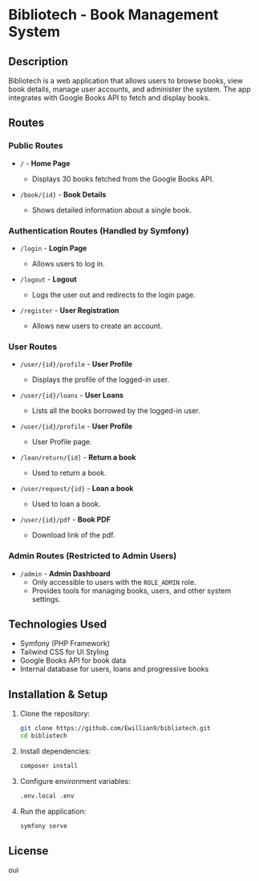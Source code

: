 # Bibliotech - Book Management System

## Description
Bibliotech is a web application that allows users to browse books, view book details, manage user accounts, and administer the system. The app integrates with Google Books API to fetch and display books.

## Routes

### Public Routes

- `/` - **Home Page**
  - Displays 30 books fetched from the Google Books API.

- `/book/{id}` - **Book Details**
  - Shows detailed information about a single book.

### Authentication Routes (Handled by Symfony)

- `/login` - **Login Page**
  - Allows users to log in.

- `/logout` - **Logout**
  - Logs the user out and redirects to the login page.

- `/register` - **User Registration**
  - Allows new users to create an account.

### User Routes

- `/user/{id}/profile` - **User Profile**
  - Displays the profile of the logged-in user.

- `/user/{id}/loans` - **User Loans**
  - Lists all the books borrowed by the logged-in user.
 
- `/user/{id}/profile` - **User Profile**
  - User Profile page.

- `/loan/return/{id]` - **Return a book**
  - Used to return a book.

- `/user/request/{id}` - **Loan a book**
  - Used to loan a book.
    
- `/user/{id}/pdf` - **Book PDF**
  - Download link of the pdf.


### Admin Routes (Restricted to Admin Users)

- `/admin` - **Admin Dashboard**
  - Only accessible to users with the `ROLE_ADMIN` role.
  - Provides tools for managing books, users, and other system settings.

## Technologies Used
- Symfony (PHP Framework)
- Tailwind CSS for UI Styling
- Google Books API for book data
- Internal database for users, loans and progressive books

## Installation & Setup
1. Clone the repository:
   ```sh
   git clone https://github.com/Ewillian9/bibliotech.git
   cd bibliotech
   ```
2. Install dependencies:
   ```sh
   composer install
   ```
3. Configure environment variables:
   ```sh
   .env.local .env
   ```
4. Run the application:
   ```sh
   symfony serve
   ```

## License
oui
